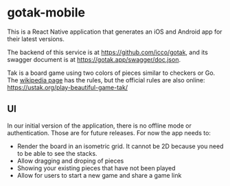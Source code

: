 # gotak-mobile

This is a React Native application that generates an iOS and Android app for their latest versions.

The backend of this service is at https://github.com/icco/gotak, and its swagger document is at https://gotak.app/swagger/doc.json.

Tak is a board game using two colors of pieces similar to checkers or Go. The [wikipedia page](https://ustak.org/play-beautiful-game-tak/) has the rules, but the official rules are also online: https://ustak.org/play-beautiful-game-tak/

## UI

In our initial version of the application, there is no offline mode or authentication. Those are for future releases. For now the app needs to:

- Render the board in an isometric grid. It cannot be 2D because you need to be able to see the stacks.
- Allow dragging and droping of pieces
- Showing your existing pieces that have not been played
- Allow for users to start a new game and share a game link
